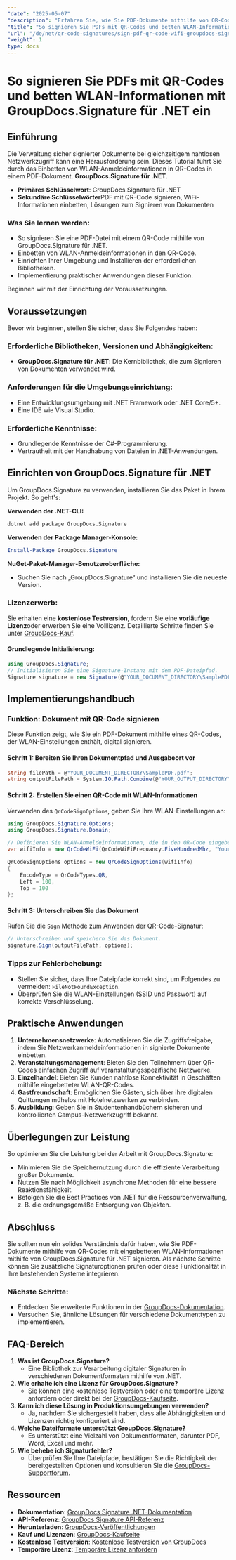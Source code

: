 ```yaml
---
"date": "2025-05-07"
"description": "Erfahren Sie, wie Sie PDF-Dokumente mithilfe von QR-Codes und eingebetteten WLAN-Anmeldeinformationen signieren und dabei GroupDocs.Signature für .NET nutzen. Optimieren Sie Ihren Dokumentensignierprozess effizient."
"title": "So signieren Sie PDFs mit QR-Codes und betten WLAN-Informationen mit GroupDocs.Signature für .NET ein"
"url": "/de/net/qr-code-signatures/sign-pdf-qr-code-wifi-groupdocs-signature-net/"
"weight": 1
type: docs
---
```

# So signieren Sie PDFs mit QR-Codes und betten WLAN-Informationen mit GroupDocs.Signature für .NET ein

## Einführung

Die Verwaltung sicher signierter Dokumente bei gleichzeitigem nahtlosen Netzwerkzugriff kann eine Herausforderung sein. Dieses Tutorial führt Sie durch das Einbetten von WLAN-Anmeldeinformationen in QR-Codes in einem PDF-Dokument. **GroupDocs.Signature für .NET**.

- **Primäres Schlüsselwort**: GroupDocs.Signature für .NET
- **Sekundäre Schlüsselwörter**PDF mit QR-Code signieren, WiFi-Informationen einbetten, Lösungen zum Signieren von Dokumenten

### Was Sie lernen werden:

- So signieren Sie eine PDF-Datei mit einem QR-Code mithilfe von GroupDocs.Signature für .NET.
- Einbetten von WLAN-Anmeldeinformationen in den QR-Code.
- Einrichten Ihrer Umgebung und Installieren der erforderlichen Bibliotheken.
- Implementierung praktischer Anwendungen dieser Funktion.

Beginnen wir mit der Einrichtung der Voraussetzungen.

## Voraussetzungen

Bevor wir beginnen, stellen Sie sicher, dass Sie Folgendes haben:

### Erforderliche Bibliotheken, Versionen und Abhängigkeiten:
- **GroupDocs.Signature für .NET**: Die Kernbibliothek, die zum Signieren von Dokumenten verwendet wird.

### Anforderungen für die Umgebungseinrichtung:
- Eine Entwicklungsumgebung mit .NET Framework oder .NET Core/5+.
- Eine IDE wie Visual Studio.

### Erforderliche Kenntnisse:
- Grundlegende Kenntnisse der C#-Programmierung.
- Vertrautheit mit der Handhabung von Dateien in .NET-Anwendungen.

## Einrichten von GroupDocs.Signature für .NET

Um GroupDocs.Signature zu verwenden, installieren Sie das Paket in Ihrem Projekt. So geht's:

**Verwenden der .NET-CLI:**

```bash
dotnet add package GroupDocs.Signature
```

**Verwenden der Package Manager-Konsole:**

```powershell
Install-Package GroupDocs.Signature
```

**NuGet-Paket-Manager-Benutzeroberfläche:**
- Suchen Sie nach „GroupDocs.Signature“ und installieren Sie die neueste Version.

### Lizenzerwerb:
Sie erhalten eine **kostenlose Testversion**, fordern Sie eine **vorläufige Lizenz**oder erwerben Sie eine Volllizenz. Detaillierte Schritte finden Sie unter [GroupDocs-Kauf](https://purchase.groupdocs.com/buy).

#### Grundlegende Initialisierung:

```csharp
using GroupDocs.Signature;
// Initialisieren Sie eine Signature-Instanz mit dem PDF-Dateipfad.
Signature signature = new Signature(@"YOUR_DOCUMENT_DIRECTORY\SamplePDF.pdf");
```

## Implementierungshandbuch

### Funktion: Dokument mit QR-Code signieren

Diese Funktion zeigt, wie Sie ein PDF-Dokument mithilfe eines QR-Codes, der WLAN-Einstellungen enthält, digital signieren.

#### Schritt 1: Bereiten Sie Ihren Dokumentpfad und Ausgabeort vor
```csharp
string filePath = @"YOUR_DOCUMENT_DIRECTORY\SamplePDF.pdf";
string outputFilePath = System.IO.Path.Combine(@"YOUR_OUTPUT_DIRECTORY", "SignedSamplePDF.pdf");
```

#### Schritt 2: Erstellen Sie einen QR-Code mit WLAN-Informationen

Verwenden des `QrCodeSignOptions`, geben Sie Ihre WLAN-Einstellungen an:

```csharp
using GroupDocs.Signature.Options;
using GroupDocs.Signature.Domain;

// Definieren Sie WLAN-Anmeldeinformationen, die in den QR-Code eingebettet werden sollen.
var wifiInfo = new QrCodeWiFi(QrCodeWiFiFrequancy.FiveHundredMhz, "YourNetworkSSID", "password");

QrCodeSignOptions options = new QrCodeSignOptions(wifiInfo)
{
    EncodeType = QrCodeTypes.QR,
    Left = 100,
    Top = 100
};
```

#### Schritt 3: Unterschreiben Sie das Dokument

Rufen Sie die `Sign` Methode zum Anwenden der QR-Code-Signatur:

```csharp
// Unterschreiben und speichern Sie das Dokument.
signature.Sign(outputFilePath, options);
```

### Tipps zur Fehlerbehebung:
- Stellen Sie sicher, dass Ihre Dateipfade korrekt sind, um Folgendes zu vermeiden: `FileNotFoundException`.
- Überprüfen Sie die WLAN-Einstellungen (SSID und Passwort) auf korrekte Verschlüsselung.

## Praktische Anwendungen

1. **Unternehmensnetzwerke**: Automatisieren Sie die Zugriffsfreigabe, indem Sie Netzwerkanmeldeinformationen in signierte Dokumente einbetten.
2. **Veranstaltungsmanagement**: Bieten Sie den Teilnehmern über QR-Codes einfachen Zugriff auf veranstaltungsspezifische Netzwerke.
3. **Einzelhandel**: Bieten Sie Kunden nahtlose Konnektivität in Geschäften mithilfe eingebetteter WLAN-QR-Codes.
4. **Gastfreundschaft**: Ermöglichen Sie Gästen, sich über ihre digitalen Quittungen mühelos mit Hotelnetzwerken zu verbinden.
5. **Ausbildung**: Geben Sie in Studentenhandbüchern sicheren und kontrollierten Campus-Netzwerkzugriff bekannt.

## Überlegungen zur Leistung

So optimieren Sie die Leistung bei der Arbeit mit GroupDocs.Signature:

- Minimieren Sie die Speichernutzung durch die effiziente Verarbeitung großer Dokumente.
- Nutzen Sie nach Möglichkeit asynchrone Methoden für eine bessere Reaktionsfähigkeit.
- Befolgen Sie die Best Practices von .NET für die Ressourcenverwaltung, z. B. die ordnungsgemäße Entsorgung von Objekten.

## Abschluss

Sie sollten nun ein solides Verständnis dafür haben, wie Sie PDF-Dokumente mithilfe von QR-Codes mit eingebetteten WLAN-Informationen mithilfe von GroupDocs.Signature für .NET signieren. Als nächste Schritte können Sie zusätzliche Signaturoptionen prüfen oder diese Funktionalität in Ihre bestehenden Systeme integrieren.

### Nächste Schritte:
- Entdecken Sie erweiterte Funktionen in der [GroupDocs-Dokumentation](https://docs.groupdocs.com/signature/net/).
- Versuchen Sie, ähnliche Lösungen für verschiedene Dokumenttypen zu implementieren.

## FAQ-Bereich

1. **Was ist GroupDocs.Signature?**
   - Eine Bibliothek zur Verarbeitung digitaler Signaturen in verschiedenen Dokumentformaten mithilfe von .NET.
2. **Wie erhalte ich eine Lizenz für GroupDocs.Signature?**
   - Sie können eine kostenlose Testversion oder eine temporäre Lizenz anfordern oder direkt bei der [GroupDocs-Kaufseite](https://purchase.groupdocs.com/buy).
3. **Kann ich diese Lösung in Produktionsumgebungen verwenden?**
   - Ja, nachdem Sie sichergestellt haben, dass alle Abhängigkeiten und Lizenzen richtig konfiguriert sind.
4. **Welche Dateiformate unterstützt GroupDocs.Signature?**
   - Es unterstützt eine Vielzahl von Dokumentformaten, darunter PDF, Word, Excel und mehr.
5. **Wie behebe ich Signaturfehler?**
   - Überprüfen Sie Ihre Dateipfade, bestätigen Sie die Richtigkeit der bereitgestellten Optionen und konsultieren Sie die [GroupDocs-Supportforum](https://forum.groupdocs.com/c/signature/).

## Ressourcen
- **Dokumentation**: [GroupDocs Signature .NET-Dokumentation](https://docs.groupdocs.com/signature/net/)
- **API-Referenz**: [GroupDocs Signature API-Referenz](https://reference.groupdocs.com/signature/net/)
- **Herunterladen**: [GroupDocs-Veröffentlichungen](https://releases.groupdocs.com/signature/net/)
- **Kauf und Lizenzen**: [GroupDocs-Kaufseite](https://purchase.groupdocs.com/buy)
- **Kostenlose Testversion**: [Kostenlose Testversion von GroupDocs](https://releases.groupdocs.com/signature/net/)
- **Temporäre Lizenz**: [Temporäre Lizenz anfordern](https://purchase.groupdocs.com/temporary-license/)